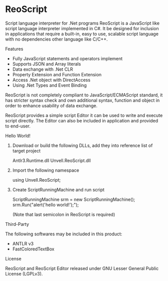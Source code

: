 ReoScript
=========

Script language interpreter for .Net programs
ReoScript is a JavaScript like script language interpreter implemented in C#. It be designed for inclusion in applications that require a built-in, easy to use, scalable script language with no dependencies other language like C/C++.

Features

- Fully JavaScript statements and operators implement
- Supports JSON and Array literals
- Data exchange with .Net CLR
- Property Extension and Function Extension
- Access .Net object with DirectAccess
- Using .Net Types and Event Binding

ReoScript is not completely compliant to JavaScript/ECMAScript standard, it has stricter syntax check and own additional syntax, function and object in order to enhance usability of data exchange. 

ReoScript provides a simple script Editor it can be used to write and execute script directly. The Editor can also be included in application and provided to end-user.

Hello World!

1. Download or build the following DLLs, add they into reference list of target project

    Antlr3.Runtime.dll
    Unvell.ReoScript.dll

2. Import the following namespace
    
    using Unvell.ReoScript;

3. Create ScriptRunningMachine and run script

    ScriptRunningMachine srm = new ScriptRunningMachine();
    srm.Run("alert('hello world!');");

    (Note that last semicolon in ReoScript is required)

Third-Party

The following softwares may be included in this product:

- ANTLR v3
- FastColoredTextBox

License

ReoScript and ReoScript Editor released under GNU Lesser General Public License (LGPLv3).
